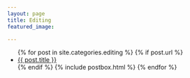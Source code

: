 ```yaml
---
layout: page
title: Editing
featured_image: 

---
```


<ul>
  {% for post in site.categories.editing %}
    {% if post.url %}
        <li><a href="{{ post.url }}">{{ post.title }}</a></li>
    {% endif %}
  {% include postbox.html %}
  {% endfor %}
</ul>


